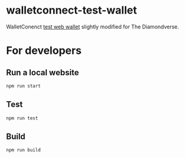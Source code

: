 # walletconnect-test-wallet

WalletConenct [test web wallet](https://diamondverse.github.io/walletconnect-test-wallet)
slightly modified for The Diamondverse.

# For developers

## Run a local website

```bash
npm run start
```

## Test

```bash
npm run test
```

## Build

```bash
npm run build
```
